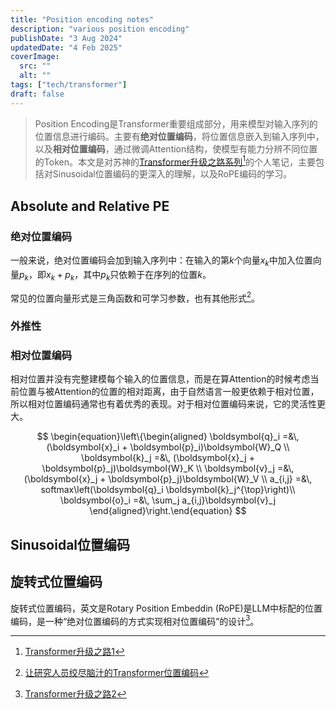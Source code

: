 ```yaml
---
title: "Position encoding notes"
description: "various position encoding"
publishDate: "3 Aug 2024"
updatedDate: "4 Feb 2025"
coverImage:
  src: ""
  alt: ""
tags: ["tech/transformer"]
draft: false
---
```

> Position Encoding是Transformer重要组成部分，用来模型对输入序列的位置信息进行编码。主要有**绝对位置编码**，将位置信息嵌入到输入序列中，以及**相对位置编码**，通过微调Attention结构，使模型有能力分辨不同位置的Token。本文是对苏神的[Transformer升级之路系列](https://spaces.ac.cn/archives/8231)[^1]的个人笔记，主要包括对Sinusoidal位置编码的更深入的理解，以及RoPE编码的学习。

[^1]: [Transformer升级之路1](https://spaces.ac.cn/archives/8231)
[^2]: [Transformer升级之路2](https://kexue.fm/archives/8265)
[^3]: [让研究人员绞尽脑汁的Transformer位置编码](https://kexue.fm/archives/8130)
[^4]: [层次分解位置编码，让BERT可以处理超长文本](https://kexue.fm/archives/7947)

## Absolute and Relative PE
### 绝对位置编码
一般来说，绝对位置编码会加到输入序列中：在输入的第$k$个向量$x_k$中加入位置向量$p_k$，即$x_k+p_k$，其中$p_k$只依赖于在序列的位置$k$。

常见的位置向量形式是三角函数和可学习参数，也有其他形式[^3]。

### 外推性


### 相对位置编码
相对位置并没有完整建模每个输入的位置信息，而是在算Attention的时候考虑当前位置与被Attention的位置的相对距离，由于自然语言一般更依赖于相对位置，所以相对位置编码通常也有着优秀的表现。对于相对位置编码来说，它的灵活性更大。

$$
\begin{equation}\left\{\begin{aligned} 
\boldsymbol{q}_i =&\, (\boldsymbol{x}_i + \boldsymbol{p}_i)\boldsymbol{W}_Q \\ 
\boldsymbol{k}_j =&\, (\boldsymbol{x}_j + \boldsymbol{p}_j)\boldsymbol{W}_K \\ 
\boldsymbol{v}_j =&\, (\boldsymbol{x}_j + \boldsymbol{p}_j)\boldsymbol{W}_V \\ 
a_{i,j} =&\, softmax\left(\boldsymbol{q}_i \boldsymbol{k}_j^{\top}\right)\\ 
\boldsymbol{o}_i =&\, \sum_j a_{i,j}\boldsymbol{v}_j 
\end{aligned}\right.\end{equation}
$$

## Sinusoidal位置编码


## 旋转式位置编码
旋转式位置编码，英文是Rotary Position Embeddin (RoPE)是LLM中标配的位置编码，是一种“绝对位置编码的方式实现相对位置编码”的设计[^2]。